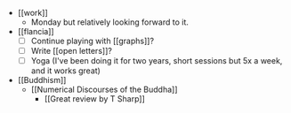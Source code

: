 - [[work]]
  - Monday but relatively looking forward to it.
- [[flancia]]
  - [ ] Continue playing with [[graphs]]?
  - [ ] Write [[open letters]]?
  - [ ] Yoga (I've been doing it for two years, short sessions but 5x a week, and it works great)
- [[Buddhism]]
  - [[Numerical Discourses of the Buddha]]
    - [[Great review by T Sharp]]
